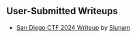 ## User-Submitted Writeups

- [San Diego CTF 2024 Writeup](https://siunam321.github.io/ctf/San-Diego-CTF-2024/) by [Siunam](https://siunam321.github.io/)
